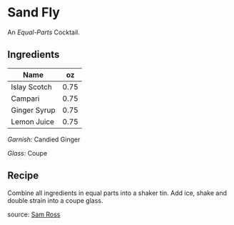 # Sand Fly


An _Equal-Parts_ Cocktail.

## Ingredients

| Name | oz |
| ----------- | ------- |
| Islay Scotch | 0.75 |
| Campari | 0.75 |
| Ginger Syrup | 0.75 |
| Lemon Juice | 0.75 |

_Garnish:_ Candied Ginger

_Glass:_ Coupe

## Recipe

Combine all ingredients in equal parts into a shaker tin. Add ice, shake and double strain into a coupe glass.

source: [Sam Ross](https://www.reddit.com/r/cocktails/comments/isaos2/sand_fly_a_smoky_scotch_mosquito_riff/)

[^1]: Citrus forward
[^2]: Smokey
[^3]: Classic
